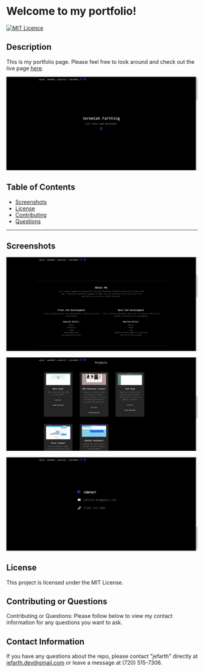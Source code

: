 # Welcome to my portfolio!
  [![MIT Licence](https://badges.frapsoft.com/os/mit/mit.png?v=103)](https://opensource.org/licenses/mit-license.php)

  ## Description
This is my portfolio page. Please feel free to look around and check out the live page [here](https://jefarth.github.io/Portfolio/).

![Preview](./assests/images/port-top.png)

## Table of Contents 
* [Screenshots](#screenshots)
* [License](#license)
* [Contributing](#contributing)
* [Questions](#questions)

***
## Screenshots
![Preview](./assests/images/port-about.png)

![Preview](./assests/images/port-project.png)

![Preview](./assests/images/port-bottom.png)

## License
This project is licensed under the MIT License.

## Contributing or Questions
Contributing or Questions: Please follow below to view my contact information for any questions you want to ask.

## Contact Information
If you have any questions about the repo, please contact "jefarth" directly at jefarth.dev@gmail.com or leave a message at (720) 515-7306‬.